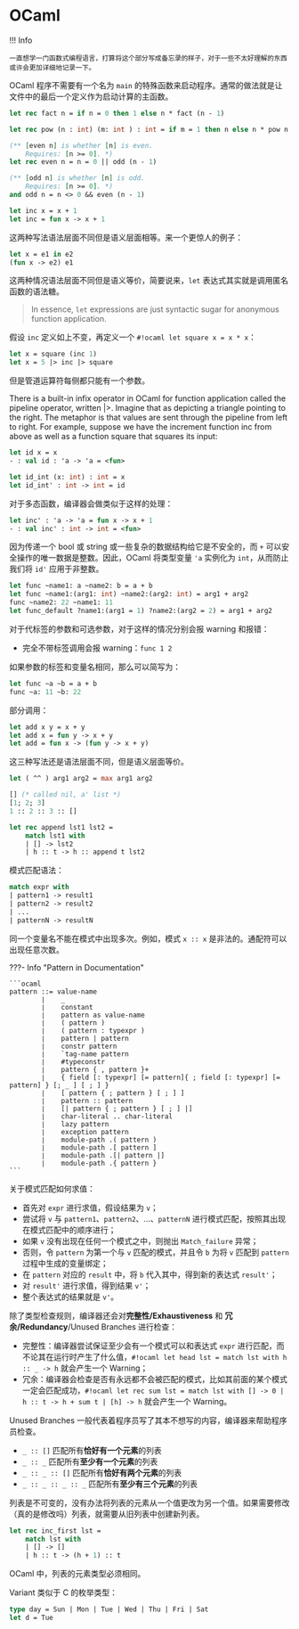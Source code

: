 # OCaml

!!! Info 

    一直想学一门函数式编程语言，打算将这个部分写成备忘录的样子，对于一些不太好理解的东西或许会更加详细地记录一下。

OCaml 程序不需要有一个名为 `main` 的特殊函数来启动程序。通常的做法就是让文件中的最后一个定义作为启动计算的主函数。

```ocaml
let rec fact n = if n = 0 then 1 else n * fact (n - 1)

let rec pow (n : int) (m: int ) : int = if m = 1 then n else n * pow n (m - 1)
```

```ocaml
(** [even n] is whether [n] is even.
    Requires: [n >= 0]. *)
let rec even n = n = 0 || odd (n - 1)

(** [odd n] is whether [n] is odd.
    Requires: [n >= 0]. *)
and odd n = n <> 0 && even (n - 1)
```

```ocaml
let inc x = x + 1
let inc = fun x -> x + 1
```

这两种写法语法层面不同但是语义层面相等。来一个更惊人的例子：

```ocaml
let x = e1 in e2
(fun x -> e2) e1
```

这两种情况语法层面不同但是语义等价，简要说来，`let` 表达式其实就是调用匿名函数的语法糖。

> In essence, `let` expressions are just syntactic sugar for anonymous function application.

假设 `inc` 定义如上不变，再定义一个 `#!ocaml let square x = x * x`：

```ocaml
let x = square (inc 1)
let x = 5 |> inc |> square
```

但是管道运算符每侧都只能有一个参数。

There is a built-in infix operator in OCaml for function application called the pipeline operator, written |>. Imagine that as depicting a triangle pointing to the right. The metaphor is that values are sent through the pipeline from left to right. For example, suppose we have the increment function inc from above as well as a function square that squares its input:

```ocaml
let id x = x
- : val id : 'a -> 'a = <fun>

let id_int (x: int) : int = x
let id_int' : int -> int = id
```

对于多态函数，编译器会做类似于这样的处理：

```ocaml
let inc' : 'a -> 'a = fun x -> x + 1
- : val inc' : int -> int = <fun>
```

因为传递一个 bool 或 string 或一些复杂的数据结构给它是不安全的，而 `+` 可以安全操作的唯一数据是整数。因此，OCaml 将类型变量 `'a` 实例化为 `int`，从而防止我们将 `id'` 应用于非整数。

```ocaml
let func ~name1: a ~name2: b = a + b
let func ~name1:(arg1: int) ~name2:(arg2: int) = arg1 + arg2
func ~name2: 22 ~name1: 11
let func_default ?name1:(arg1 = 1) ?name2:(arg2 = 2) = arg1 + arg2
```

对于代标签的参数和可选参数，对于这样的情况分别会报 warning 和报错：

- 完全不带标签调用会报 warning：`func 1 2`

如果参数的标签和变量名相同，那么可以简写为：

```ocaml
let func ~a ~b = a + b
func ~a: 11 ~b: 22
```

部分调用：

```ocaml
let add x y = x + y
let add x = fun y -> x + y
let add = fun x -> (fun y -> x + y)
```

这三种写法还是语法层面不同，但是语义层面等价。

```ocaml
let ( ^^ ) arg1 arg2 = max arg1 arg2
```

```ocaml
[] (* called nil, a' list *)
[1; 2; 3]
1 :: 2 :: 3 :: []
```

```ocaml
let rec append lst1 lst2 =
    match lst1 with
    | [] -> lst2
    | h :: t -> h :: append t lst2
```

模式匹配语法：

```ocaml
match expr with
| pattern1 -> result1
| pattern2 -> result2
| ...
| patternN -> resultN
```

同一个变量名不能在模式中出现多次。例如，模式 `x :: x` 是非法的。通配符可以出现任意次数。

???- Info "Pattern in Documentation"

    ```ocaml
    pattern	::=	value-name
            ∣	 _
            ∣	 constant
            ∣	 pattern as value-name
            ∣	 ( pattern )
            ∣	 ( pattern : typexpr )
            ∣	 pattern | pattern
            ∣	 constr pattern
            ∣	 `tag-name pattern
            ∣	 #typeconstr
            ∣	 pattern { , pattern }+
            ∣	 { field [: typexpr] [= pattern]{ ; field [: typexpr] [= pattern] } [; _ ] [ ; ] }
            ∣	 [ pattern { ; pattern } [ ; ] ]
            ∣	 pattern :: pattern
            ∣	 [| pattern { ; pattern } [ ; ] |]
            ∣	 char-literal .. char-literal
            ∣	 lazy pattern
            ∣	 exception pattern
            ∣	 module-path .( pattern )
            ∣	 module-path .[ pattern ]
            ∣	 module-path .[| pattern |]
            ∣	 module-path .{ pattern }
    ```

关于模式匹配如何求值：

- 首先对 `expr` 进行求值，假设结果为 `v`；
- 尝试将 `v` 与 `pattern1`、`pattern2`、...、`patternN` 进行模式匹配，按照其出现在模式匹配中的顺序进行；
- 如果 `v` 没有出现在任何一个模式之中，则抛出 `Match_failure` 异常；
- 否则，令 `pattern` 为第一个与 `v` 匹配的模式，并且令 `b` 为将 `v` 匹配到 `pattern` 过程中生成的变量绑定；
- 在 `pattern` 对应的 `result` 中，将 `b` 代入其中，得到新的表达式 `result'`；
- 对 `result'` 进行求值，得到结果 `v'`；
- 整个表达式的结果就是 `v'`。

除了类型检查规则，编译器还会对**完整性/Exhaustiveness** 和 **冗余/Redundancy**/Unused Branches 进行检查：

- 完整性：编译器尝试保证至少会有一个模式可以和表达式 `expr` 进行匹配，而不论其在运行时产生了什么值，`#!ocaml let head lst = match lst with h :: _ -> h` 就会产生一个 Warning；
- 冗余：编译器会检查是否有永远都不会被匹配的模式，比如其前面的某个模式一定会匹配成功，`#!ocaml let rec sum lst = match lst with [] -> 0 | h :: t -> h + sum t | [h] -> h` 就会产生一个 Warning。

Unused Branches 一般代表着程序员写了其本不想写的内容，编译器来帮助程序员检查。

- `_ :: []` 匹配所有**恰好有一个元素**的列表
- `_ :: _` 匹配所有**至少有一个元素**的列表
- `_ :: _ :: []` 匹配所有**恰好有两个元素**的列表
- `_ :: _ :: _ :: _` 匹配所有**至少有三个元素**的列表

列表是不可变的，没有办法将列表的元素从一个值更改为另一个值。如果需要修改（真的是修改吗）列表，就需要从旧列表中创建新列表。

```ocaml
let rec inc_first lst = 
    match lst with
    | [] -> []
    | h :: t -> (h + 1) :: t
```

OCaml 中，列表的元素类型必须相同。

Variant 类似于 C 的枚举类型：

```ocaml
type day = Sun | Mon | Tue | Wed | Thu | Fri | Sat
let d = Tue
```



